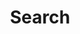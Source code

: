 ---
title: "Search"
layout: "search"
placeholder: "Type what you are looking for"
url: "/search"
---